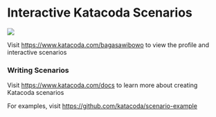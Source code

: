 # Interactive Katacoda Scenarios

[![](http://shields.katacoda.com/katacoda/bagasawibowo/count.svg)](https://www.katacoda.com/bagasawibowo "Get your profile on Katacoda.com")

Visit https://www.katacoda.com/bagasawibowo to view the profile and interactive scenarios

### Writing Scenarios
Visit https://www.katacoda.com/docs to learn more about creating Katacoda scenarios

For examples, visit https://github.com/katacoda/scenario-example
